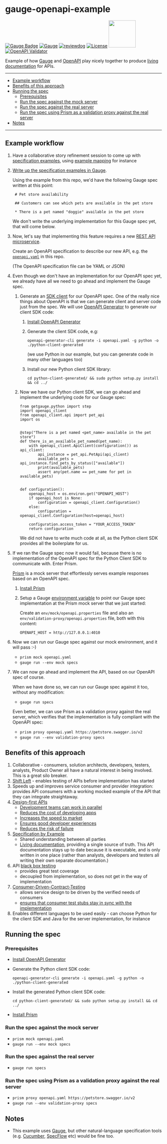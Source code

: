 # gauge-openapi-example

[![Gauge Badge](https://gauge.org/Gauge_Badge.svg)](https://gauge.org) 
[![Gauge](https://github.com/agilepathway/gauge-openapi-example/workflows/Gauge%20specs/badge.svg)](https://github.com/agilepathway/gauge-openapi-example/actions?query=workflow%3A%22Gauge+specs%22+branch%3Amaster)
[![reviewdog](https://github.com/agilepathway/gauge-openapi-example/workflows/reviewdog/badge.svg)](https://github.com/agilepathway/gauge-openapi-example/actions?query=workflow%3Areviewdog+event%3Apush+branch%3Amaster)
[![License](https://img.shields.io/github/license/agilepathway/gauge-openapi-example?color=blue)](LICENSE)
[<img src="https://github.com/agilepathway/gauge-openapi-example/wiki/images/openapi.png" width="87">](./openapi.yaml)[![OpenAPI Validator](https://validator.swagger.io/validator?url=https://raw.githubusercontent.com/agilepathway/gauge-openapi-example/master/openapi.yaml)](./openapi.yaml)

Example of how [Gauge](https://gauge.org/) and [OpenAPI](https://www.openapis.org/about) play nicely
together to produce [living documentation](https://www.infoq.com/articles/book-review-living-documentation/) for APIs.

___
* [Example workflow](#example-workflow)
* [Benefits of this approach](#benefits-of-this-approach)
* [Running the spec](#running-the-spec)
  * [Prerequisites](#prerequisites)
  * [Run the spec against the mock server](#run-the-spec-against-the-mock-server)
  * [Run the spec against the real server](#run-the-spec-against-the-real-server)
  * [Run the spec using Prism as a validation proxy against the real server](#run-the-spec-using-prism-as-a-validation-proxy-against-the-real-server)
* [Notes](#notes)
___

## Example workflow

1. Have a collaborative story refinement session to come up with 
   [specification examples](https://gojko.net/2008/11/04/specifying-with-examples/), using 
   [example mapping](https://cucumber.io/blog/bdd/example-mapping-introduction/) for instance

2. [Write up the specification examples in Gauge](https://docs.gauge.org/writing-specifications.html).

   Using the example from this repo, we'd have the following Gauge spec written at this point:

   ```
    # Pet store availability

    ## Customers can see which pets are available in the pet store

    * There is a pet named "doggie" available in the pet store
   ```

   We don't write the underlying implementation for this Gauge spec yet, that will come below.

3. Now, let's say that implementing this feature requires a new [REST API microservice](https://microservices.io/patterns/microservices.html).

   Create an OpenAPI specification to describe our new API, e.g. the [`openapi.yaml`](./openapi.yaml) in this repo.

   (The OpenAPI specification file can be YAML or JSON)
   
4. Even though we don't have an implementation for our OpenAPI spec yet, we already have all we need to go ahead and implement the Gauge spec.
   1. Generate an [SDK client](https://nordicapis.com/what-is-the-difference-between-an-api-and-an-sdk/) for our OpenAPI spec.
      One of the really nice things about OpenAPI is that we can generate client and server code just from the spec.
      We will use [OpenAPI Generator](https://openapi-generator.tech) to generate our client SDK code:
      1. [Install OpenAPI Generator](https://openapi-generator.tech/docs/installation)
      2. Generate the client SDK code, e.g:

         `openapi-generator-cli generate -i openapi.yaml -g python -o ./python-client-generated`

         (we use Python in our example, but you can generate code in many other languages too)
      3. Install our new Python client SDK library:

         `cd python-client-generated/ && sudo python setup.py install && cd ../`
         
    2. Now we have our Python client SDK, we can go ahead and implement the underlying code for our Gauge spec:
         
       ```
       from getgauge.python import step
       import openapi_client
       from openapi_client.api import pet_api
       import os
       
       
       @step("There is a pet named <pet_name> available in the pet store")
       def there_is_an_available_pet_named(pet_name):
           with openapi_client.ApiClient(configuration()) as api_client:
               api_instance = pet_api.PetApi(api_client)
               available_pets = api_instance.find_pets_by_status(["available"])
               print(available_pets)
               assert any(pet.name == pet_name for pet in available_pets)
       
       
       def configuration():
           openapi_host = os.environ.get("OPENAPI_HOST")
           if openapi_host is None:
               configuration = openapi_client.Configuration()
           else:
               configuration = openapi_client.Configuration(host=openapi_host)
       
           configuration.access_token = "YOUR_ACCESS_TOKEN"
           return configuration
       ```

       We did not have to write much code at all, as the Python client SDK provides all
       the boilerplate for us.
    
5. If we ran the Gauge spec now it would fail, because there is no implementation of the OpenAPI spec for the Python Client SDK to communicate with. Enter Prism.

   [Prism](https://stoplight.io/prism) is a mock server that effortlessly serves example
   responses based on an OpenAPI spec.
   1. [Install Prism](https://meta.stoplight.io/docs/prism/docs/getting-started/01-installation.md)
   3. Setup a Gauge [environment variable](https://docs.gauge.org/configuration.html#using-environments-in-a-gauge-project) to point our Gauge spec implementation at the Prism
   mock server that we just started:

      Create an `env/mock/openapi.properties` file and also an
      `env/validation-proxy/openapi.properties` file, both with this content: 
      
      `OPENAPI_HOST = http://127.0.0.1:4010`

6. Now we can run our Gauge spec against our mock environment, and it will pass :-)
   - `prism mock openapi.yaml`
   - `gauge run --env mock specs`

7. We can now go ahead and implement the API, based on our OpenAPI spec of course.

   When we have done so, we can run our Gauge spec against it too, without any modification:

   - `gauge run specs`

   Even better, we can use Prism as a validation proxy against the real server, which verifies
   that the implementation is fully compliant with the OpenAPI spec:

   - `prism proxy openapi.yaml https://petstore.swagger.io/v2`
   - `gauge run --env validation-proxy specs`

## Benefits of this approach

1. Collaborative - consumers, solution architects, developers, testers, analysts, Product Owner all have a natural interest in being involved.  This is a great silo breaker.
2. [Shift Left](https://devops.com/devops-shift-left-avoid-failure/) - enables testing of APIs before implementation has started
3. Speeds up and improves service consumer and provider integration: provides API consumers with a working mocked example of the API that they can integrate straightaway.
4. [Design-first APIs](https://tyk.io/moving-api-design-first-agile-world/)
   - [Development teams can work in parallel](https://swagger.io/resources/articles/adopting-an-api-first-approach/#development-teams-can-work-in-parallel--3)
   - [Reduces the cost of developing apps](https://swagger.io/resources/articles/adopting-an-api-first-approach/#reduces-the-cost-of-developing-apps-4)
   - [Increases the speed to market](https://swagger.io/resources/articles/adopting-an-api-first-approach/#increases-the-speed-to-market-5)
   - [Ensures good developer experiences](https://swagger.io/resources/articles/adopting-an-api-first-approach/#ensures-good-developer-experiences-6)
   - [Reduces the risk of failure](https://swagger.io/resources/articles/adopting-an-api-first-approach/#reduces-the-risk-of-failure-7)
5. [Specification by Example](https://gojko.net/2008/11/04/specifying-with-examples/)
   - Shared understanding between all parties
   - [Living documentation](https://www.infoq.com/articles/book-review-living-documentation/), providing a single source of truth. This API documentation stays up to date because it is executable, and is only written in one place (rather than analysts, developers and testers all writing their own separate documentation.)
6. API [black box testing](https://resources.whitesourcesoftware.com/blog-whitesource/black-box-testing)
   - provides great test coverage
   - decoupled from implementation, so does not get in the way of implementation
7. [Consumer-Driven-Contract-Testing](https://meta.stoplight.io/docs/prism/docs/guides/03-validation-proxy.md#end-to-end-contract-testing)
   - allows service design to be driven by the verified needs of consumers
   - [ensures that consumer test stubs stay in sync with the implementation](https://meta.stoplight.io/docs/prism/docs/guides/03-validation-proxy.md#assisting-api-consumer-integration)
8. Enables different languages to be used easily - can choose Python for the client SDK and Java for the server implementation, for instance

## Running the spec
### Prerequisites
- [Install OpenAPI Generator](https://openapi-generator.tech/docs/installation)
- Generate the Python client SDK code:

  `openapi-generator-cli generate -i openapi.yaml -g python -o ./python-client-generated`

- Install the generated Python client SDK code:

  `cd python-client-generated/ && sudo python setup.py install && cd ../`

- [Install Prism](https://meta.stoplight.io/docs/prism/docs/getting-started/01-installation.md)
  
### Run the spec against the mock server
- `prism mock openapi.yaml`
- `gauge run --env mock specs`

### Run the spec against the real server
- `gauge run specs`

### Run the spec using Prism as a validation proxy against the real server
- `prism proxy openapi.yaml https://petstore.swagger.io/v2`
- `gauge run --env validation-proxy specs`


## Notes

- This example uses [Gauge](https://gauge.org/), but other natural-language specification tools 
(e.g. [Cucumber](https://cucumber.io/), [SpecFlow](https://specflow.org/) etc) would be fine too.
